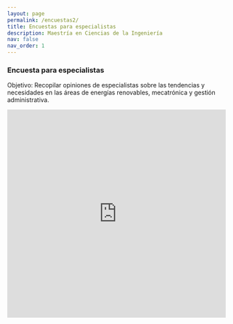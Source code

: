 ```yaml
---
layout: page
permalink: /encuestas2/
title: Encuestas para especialistas
description: Maestría en Ciencias de la Ingeniería
nav: false
nav_order: 1
---
```



### Encuesta para especialistas

Objetivo: Recopilar opiniones de especialistas sobre las tendencias y necesidades en las áreas de energías renovables, mecatrónica y gestión administrativa.

<iframe width="640px" height="480px" src="https://forms.office.com/Pages/ResponsePage.aspx?id=y1jm2P_6VUyB-AXvC5vUbKT3YTvvN1tKvjmLKqHNWhZUMjVRNTZMWkNGUVIyNzhYRE81QUxRUVgxRS4u&embed=true" frameborder="0" marginwidth="0" marginheight="0" style="border: none; max-width:100%; max-height:100vh" allowfullscreen webkitallowfullscreen mozallowfullscreen msallowfullscreen> </iframe>

